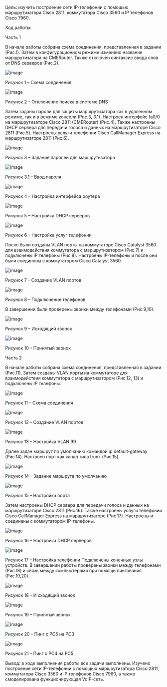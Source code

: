 Цель: изучить построение сети IP-телефонии с помощью маршрутизатора Cisco 2811, коммутатора Cisco 3560 и IP телефонов Cisco 7960.

Ход работы:

Часть 1

В начале работы собрана схема соединения, представленная в задании (Рис.1). Затем в конфигурационном режиме изменено название маршрутизатора на CMERouter. Также отключен синтаксис ввода слов от DNS серверов (Рис.2).
 
![image](https://user-images.githubusercontent.com/90499135/226295793-bd6d473b-bd78-45a9-afe7-977950ee45aa.png)

Рисунок 1 – Схема соединения
 
![image](https://user-images.githubusercontent.com/90499135/226295845-8cfce242-95d3-41b8-a954-c6c5cbf8c64e.png)

Рисунок 2 – Отключение поиска в системе DNS

Затем заданы пароли для защиты маршрутизатора как в удаленном режиме, так и в режиме консоли (Рис.3, 3.1). Настроен интерфейс fa0/0 на маршрутизаторе Cisco 2811 (CMERouter) (Рис.4). Также настроены DHCP сервера для передачи голоса и данных на маршрутизаторе Cisco 2811 (Рис.5). Настроены услуги телефонии Cisco CallManager Express на маршрутизаторе 2811 (Рис.6).
 
![image](https://user-images.githubusercontent.com/90499135/226295955-589ca457-a66a-4291-a82d-fd57aa549e33.png)

Рисунок 3 – Задание паролей для маршрутизатора

![image](https://user-images.githubusercontent.com/90499135/226296462-c72f9991-04f5-4886-893f-1a172e349a35.png)

Рисунок 3.1 – Ввод пароля
 
![image](https://user-images.githubusercontent.com/90499135/226296505-ce8ec520-f61c-4a3e-abc6-6f2c46d5eb37.png)

Рисунок 4 – Настройка интерфейса роутера
 
![image](https://user-images.githubusercontent.com/90499135/226296577-9bbba76a-496d-42bb-9b03-9bc5358f6ddd.png)

Рисунок 5 – Настройка DHCP серверов
 
![image](https://user-images.githubusercontent.com/90499135/226296612-e56ea139-9775-4c07-b0be-dd4179972350.png)

Рисунок 6 – Настройка услуг телефонии

После были созданы VLAN порты на коммутаторе Cisco Catalyst 3560 для взаимодействия коммутатора с маршрутизатором (Рис.7) и подключены IP телефоны (Рис.8). Настроены IP-телефоны и после они были соединены с коммутатором Cisco Catalyst 3560.
 
![image](https://user-images.githubusercontent.com/90499135/226296671-5de9bde7-ffec-433d-92f8-69059edb14cb.png)

Рисунок 7 – Создание VLAN портов
 
![image](https://user-images.githubusercontent.com/90499135/226296709-4bde5ff4-652c-44b0-9229-7f8f8fa9c60a.png)

Рисунок 8 – Подключение телефонов

В завершении были проверены звонки между телефонами (Рис.9,10).
 
![image](https://user-images.githubusercontent.com/90499135/226296769-d91ae38b-f601-4225-8cf7-d3866b0a0297.png)

Рисунок 9 – Исходящий звонок
 
![image](https://user-images.githubusercontent.com/90499135/226296797-d854e8e9-fb2f-4e48-92b4-23d0f3aa81a0.png)

Рисунок 10 – Принятый звонок

Часть 2

В начале работы собрана схема соединения, представленная в задании (Рис.11). Затем созданы VLAN порты на коммутаторе для взаимодействия коммутатора с маршрутизатором (Рис.12, 13) и подключены IP телефоны.
 
![image](https://user-images.githubusercontent.com/90499135/226296887-b28e3dcc-6cc5-4bab-a0d9-131d1cffc32f.png)

Рисунок 11 – Схема соединения
 
![image](https://user-images.githubusercontent.com/90499135/226296941-408177a5-67cd-4a39-874f-d531ff34c6eb.png)

Рисунок 12 – Создание VLAN портов
 
![image](https://user-images.githubusercontent.com/90499135/226296999-f753ebac-e595-4b84-8918-84c6816ecfcd.png)

Рисунок 13 – Настройка VLAN 99

Далее задан маршрут по умолчанию командой ip default-gateway (Рис.14). Настроен порт как канал типа trunk (Рис.15).
 
![image](https://user-images.githubusercontent.com/90499135/226297052-c048faf2-0bcc-41a5-9b33-7471f3170376.png)

Рисунок 14 – Задание маршрута по умолчанию
 
![image](https://user-images.githubusercontent.com/90499135/226297086-f47f5725-6528-4724-bd18-9c5befb4fdc3.png)

Рисунок 15 – Настройка порта

Затем настроены DHCP сервера для передачи голоса и данных на маршрутизаторе Cisco 2811 (Рис.16). Также настроены услуги телефонии Cisco CallManager Express на маршрутизаторе (Рис.17). Настроены и соединены с коммутатором IP-телефоны.
 
![image](https://user-images.githubusercontent.com/90499135/226297145-53c47273-c9a6-496b-895c-f09eef1c7003.png)

Рисунок 16 – Настройка DHCP серверов
 
![image](https://user-images.githubusercontent.com/90499135/226297180-84fe1768-6fc5-4e64-bfa2-476b88ba1f99.png)

Рисунок 17 – Настройка телефонии
Подключены конечные узлы устройств. В завершении работы проверены звонки между телефонами (Рис.18) и связь между компьютерами при помощи  пингования (Рис.19,20).
 
![image](https://user-images.githubusercontent.com/90499135/226297226-84dfe5a7-eb4b-4564-a903-6d61cc1b9e3c.png)

Рисунок 18 – И сходящий звонок
 
![image](https://user-images.githubusercontent.com/90499135/226297258-10c1a61f-b496-4f28-9467-160514c4c323.png)

Рисунок 19 – Принятый звонок
 
![image](https://user-images.githubusercontent.com/90499135/226297312-b0c6d935-d91c-446a-8e40-71eedcf74aec.png)

Рисунок 20 – Пинг с PC5 на PC3

![image](https://user-images.githubusercontent.com/90499135/226297365-0146f9d7-6dcc-4593-9ccf-ccd615041f70.png)

Рисунок 21 – Пинг с PC4 на PC5

Вывод: в ходе выполнения работы все задачи выполнены. Изучено построение сети IP-телефонии с помощью маршрутизатора Cisco 2811, коммутатора Cisco 3560 и IP телефонов Cisco 7960, а также смоделирована функционирующая VoIP-сеть.
